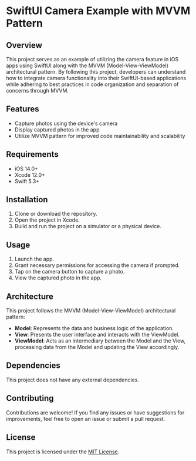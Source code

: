 # SwiftUI Camera Example with MVVM Pattern

## Overview
This project serves as an example of utilizing the camera feature in iOS apps using SwiftUI along with the MVVM (Model-View-ViewModel) architectural pattern. By following this project, developers can understand how to integrate camera functionality into their SwiftUI-based applications while adhering to best practices in code organization and separation of concerns through MVVM.

## Features
- Capture photos using the device's camera
- Display captured photos in the app
- Utilize MVVM pattern for improved code maintainability and scalability

## Requirements
- iOS 14.0+
- Xcode 12.0+
- Swift 5.3+

## Installation
1. Clone or download the repository.
2. Open the project in Xcode.
3. Build and run the project on a simulator or a physical device.

## Usage
1. Launch the app.
2. Grant necessary permissions for accessing the camera if prompted.
3. Tap on the camera button to capture a photo.
4. View the captured photo in the app.

## Architecture
This project follows the MVVM (Model-View-ViewModel) architectural pattern:
- **Model**: Represents the data and business logic of the application.
- **View**: Presents the user interface and interacts with the ViewModel.
- **ViewModel**: Acts as an intermediary between the Model and the View, processing data from the Model and updating the View accordingly.

## Dependencies
This project does not have any external dependencies.

## Contributing
Contributions are welcome! If you find any issues or have suggestions for improvements, feel free to open an issue or submit a pull request.

## License
This project is licensed under the [MIT License](LICENSE).
